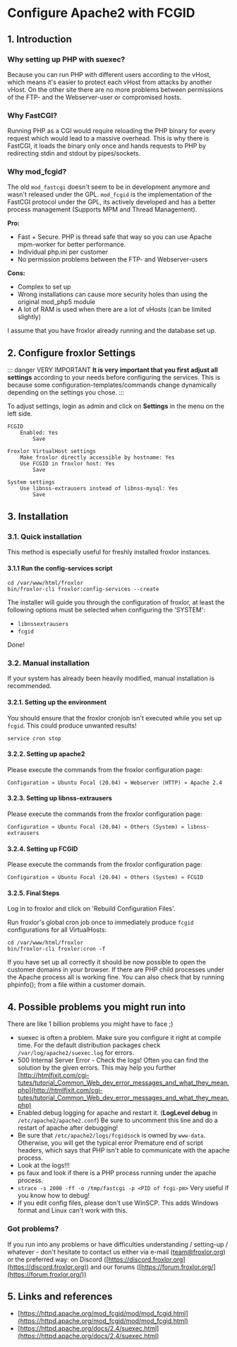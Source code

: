 # Configure Apache2 with FCGID

## 1. Introduction

### Why setting up PHP with suexec?

Because you can run PHP with different users according to the vHost, which means it's easier to protect each vHost from attacks by another vHost. On the other site there are no more problems between permissions of the FTP- and the Webserver-user or compromised hosts.

### Why FastCGI?

Running PHP as a CGI would require reloading the PHP binary for every request which would lead to a massive overhead. This is why there is FastCGI, it loads the binary only once and hands requests to PHP by redirecting stdin and stdout by pipes/sockets.

### Why mod_fcgid?

The old `mod_fastcgi` doesn't seem to be in development anymore and wasn't released under the GPL. `mod_fcgid` is the implementation of the FastCGI protocol under the GPL, its actively developed and has a better process management (Supports MPM and Thread Management).

**Pro:**

* Fast + Secure. PHP is thread safe that way so you can use Apache mpm-worker for better performance.
* Individual php.ini per customer
* No permission problems between the FTP- and Webserver-users

**Cons:**

* Complex to set up
* Wrong installations can cause more security holes than using the original mod_php5 module
* A lot of RAM is used when there are a lot of vHosts (can be limited slightly)

I assume that you have froxlor already running and the database set up.

## 2. Configure froxlor Settings

::: danger VERY IMPORTANT
**It is very important that you first adjust all settings** according to your needs before configuring the services. This is because some configuration-templates/commands change dynamically depending on the settings you chose.
:::

To adjust settings, login as admin and click on **Settings** in the menu on the left side.

```
FCGID
    Enabled: Yes
        Save

Froxlor VirtualHost settings
    Make froxlor directly accessible by hostname: Yes
    Use FCGID in froxlor host: Yes
        Save

System settings
    Use libnss-extrausers instead of libnss-mysql: Yes
        Save
```

## 3. Installation

### 3.1. Quick installation

This method is especially useful for freshly installed froxlor instances.

#### 3.1.1 Run the config-services script

```shell
cd /var/www/html/froxlor
bin/froxlor-cli froxlor:config-services --create
```

The installer will guide you through the configuration of froxlor, at least the following options must be selected when configuring the 'SYSTEM':

* `libnssextrausers`
* `fcgid`

Done!

### 3.2. Manual installation

If your system has already been heavily modified, manual installation is recommended.

#### 3.2.1. Setting up the environment

You should ensure that the froxlor cronjob isn't executed while you set up `fcgid`. This could produce unwanted results!

```shell
service cron stop
```

#### 3.2.2. Setting up apache2

Please execute the commands from the froxlor configuration page:

```
Configuration » Ubuntu Focal (20.04) » Webserver (HTTP) » Apache 2.4
```

#### 3.2.3. Setting up libnss-extrausers

Please execute the commands from the froxlor configuration page:

```
Configuration » Ubuntu Focal (20.04) » Others (System) » libnss-extrausers
```

#### 3.2.4. Setting up FCGID

Please execute the commands from the froxlor configuration page:

```
Configuration » Ubuntu Focal (20.04) » Others (System) » FCGID
```

#### 3.2.5. Final Steps

Log in to froxlor and click on 'Rebuild Configuration Files'.

Run froxlor's global cron job once to immediately produce `fcgid` configurations for all VirtualHosts:

```shell
cd /var/www/html/froxlor
bin/froxlor-cli froxlor:cron -f
```

If you have set up all correctly it should be now possible to open the customer domains in your browser. If there are PHP child processes under the Apache process all is working fine. You can also check that by running phpinfo(); from a file within a customer domain.

## 4. Possible problems you might run into

There are like 1 billion problems you might have to face ;)
* suexec is often a problem. Make sure you configure it right at compile time. For the default distribution packages check `/var/log/apache2/suexec.log` for errors.
* 500 Internal Server Error - Check the logs! Often you can find the solution by the given errors. This may help you further [http://htmlfixit.com/cgi-tutes/tutorial_Common_Web_dev_error_messages_and_what_they_mean.php](http://htmlfixit.com/cgi-tutes/tutorial_Common_Web_dev_error_messages_and_what_they_mean.php)
* Enabled debug logging for apache and restart it. (**LogLevel debug** in `/etc/apache2/apache2.conf`) Be sure to uncomment this line and do a restart of apache after debugging!
* Be sure that `/etc/apache2/logs/fcgidsock` is owned by `www-data`. Otherwise, you will get the typical error Premature end of script headers, which says that PHP isn't able to communicate with the apache process.
* Look at the logs!!!
* ps faux and look if there is a PHP process running under the apache process.
* `strace -s 2000 -ff -o /tmp/fastcgi -p <PID of fcgi-pm>` Very useful if you know how to debug!
* If you edit config files, please don't use WinSCP. This adds Windows format and Linux can't work with this.

### Got problems?

If you run into any problems or have difficulties understanding / setting-up / whatever - don't hesitate to contact us either via e-mail ([team@froxlor.org](mailto:team@froxlor.org)) or the preferred way: on Discord ([https://discord.froxlor.org](https://discord.froxlor.org)) and our forums ([https://forum.froxlor.org/](https://forum.froxlor.org/))


## 5. Links and references

* [https://httpd.apache.org/mod_fcgid/mod/mod_fcgid.html](https://httpd.apache.org/mod_fcgid/mod/mod_fcgid.html)
* [https://httpd.apache.org/docs/2.4/suexec.html](https://httpd.apache.org/docs/2.4/suexec.html)
